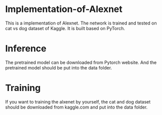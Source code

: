 # Implementation-of-Alexnet
This is a implementation of  Alexnet. The network is trained and tested on cat vs dog dataset of Kaggle. It is built based on PyTorch.
# Inference 
The pretrained model can be downloaded from Pytorch website. And the pretrained model should be put into the data folder. 
# Training
If you want to training the alxenet by yourself, the cat and dog dataset should be downloaded from kaggle.com and put into the data folder.
